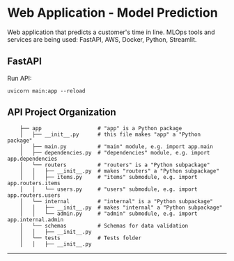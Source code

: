# Web Application - Model Prediction
Web application that predicts a customer's time in line. MLOps tools and services are being used: FastAPI, AWS, Docker, Python, Streamlit.

## FastAPI

Run API:

`uvicorn main:app --reload`

API Project Organization
----

        ├── app                  # "app" is a Python package
        │   ├── __init__.py      # this file makes "app" a "Python package"
        │   ├── main.py          # "main" module, e.g. import app.main
        │   ├── dependencies.py  # "dependencies" module, e.g. import app.dependencies
        │   └── routers          # "routers" is a "Python subpackage"
        │   │   ├── __init__.py  # makes "routers" a "Python subpackage"
        │   │   ├── items.py     # "items" submodule, e.g. import app.routers.items
        │   │   └── users.py     # "users" submodule, e.g. import app.routers.users
        │   └── internal         # "internal" is a "Python subpackage"
        │   │   ├── __init__.py  # makes "internal" a "Python subpackage"
        │   │   └── admin.py     # "admin" submodule, e.g. import app.internal.admin
        │   └── schemas          # Schemas for data validation
        │   │   ├── __init__.py  
        │   └── tests            # Tests folder
        │   │   ├── __init__.py  

----